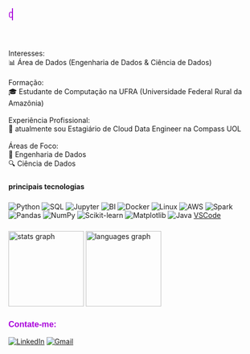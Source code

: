 <div style="font-family: 'Press Start 2P', monospace; font-size: 16px; color: #A901DB; white-space: nowrap; overflow: hidden; border-right: 2px solid; width: fit-content; animation: typing 3s steps(22), blink 0.5s step-end infinite;">
  Olá, sou Mateus Nunes
  <span style="font-size: 20px; animation: wave 1s ease-in-out infinite;">👋</span>
</div>

<style>
  @import url('https://fonts.googleapis.com/css2?family=Press+Start+2P&display=swap');

  @keyframes typing {
    from {
      width: 0;
    }
    to {
      width: 16ch; /* Tamanho do texto */
    }
  }

  @keyframes blink {
    50% {
      border-color: transparent;
    }
  }

  @keyframes wave {
    0% {
      transform: rotate(0deg);
    }
    50% {
      transform: rotate(15deg);
    }
    100% {
      transform: rotate(0deg);
    }
  }
</style>




###

<p align="left"><br><br>Interesses:<br>📊 Área de Dados (Engenharia de Dados & Ciência de Dados)<br><br>Formação:<br>🎓 Estudante de Computação na UFRA (Universidade Federal Rural da Amazônia)<br><br>Experiência Profissional:<br>💼 atualmente sou Estagiário de Cloud Data Engineer na Compass UOL<br><br>Áreas de Foco:<br>🔧 Engenharia de Dados<br>🔍 Ciência de Dados</p>

###

<h4 align="left">principais tecnologias</h4>

###

![Python](https://img.shields.io/badge/-Python-3776AB?style=flat-square&logo=python&logoColor=white) ![SQL](https://img.shields.io/badge/-SQL-4479A1?style=flat-square&logo=postgresql&logoColor=white) ![Jupyter](https://img.shields.io/badge/-Jupyter-F37626?style=flat-square&logo=jupyter&logoColor=white) ![BI](https://img.shields.io/badge/-Power%20BI-F2C811?style=flat-square&logo=powerbi&logoColor=black) ![Docker](https://img.shields.io/badge/-Docker-2496ED?style=flat-square&logo=docker&logoColor=white)  ![Linux](https://img.shields.io/badge/-Linux-FCC624?style=flat-square&logo=linux&logoColor=black) ![AWS](https://img.shields.io/badge/-AWS-FF9900?style=flat-square&logo=amazonaws&logoColor=white)
![Spark](https://img.shields.io/badge/-Apache%20Spark-E25A1C?style=flat-square&logo=apachespark&logoColor=white)
 ![Pandas](https://img.shields.io/badge/-Pandas-150458?style=flat-square&logo=pandas&logoColor=white)
 ![NumPy](https://img.shields.io/badge/-NumPy-013243?style=flat-square&logo=numpy&logoColor=white)
 ![Scikit-learn](https://img.shields.io/badge/-Scikit%20Learn-F7931E?style=flat-square&logo=scikit-learn&logoColor=white)
 ![Matplotlib](https://img.shields.io/badge/-Matplotlib-00497E?style=flat-square&logo=python&logoColor=white)
 ![Java](https://img.shields.io/badge/-Java-007396?style=flat-square&logo=java&logoColor=white)
 [VSCode](https://img.shields.io/badge/-VS%20Code-0078D4?style=flat-square&logo=visualstudiocode&logoColor=white)


###


###

<div align="left">
  <img src="https://github-readme-stats.vercel.app/api?username=NunesSantos0101&hide_title=false&hide_rank=false&show_icons=true&include_all_commits=true&count_private=true&disable_animations=false&theme=dracula&locale=en&hide_border=false&order=1" height="150" alt="stats graph"  />
  <img src="https://github-readme-stats.vercel.app/api/top-langs?username=NunesSantos0101&locale=en&hide_title=false&layout=compact&card_width=320&langs_count=5&theme=dracula&hide_border=false&order=2" height="150" alt="languages graph"  />
</div>

###
<div style="font-family: 'Press Start 2P', sans-serif; color: #A901DB; margin-top: 20px;">
  <h3>Contate-me:</h3>
</div>

  [![LinkedIn](https://img.shields.io/badge/-LinkedIn-0077B5?style=flat-square&logo=linkedin&logoColor=white)](https://www.linkedin.com/public-profile/settings?trk=d_flagship3_profile_self_view_public_profile)
 [![Gmail](https://img.shields.io/badge/-Gmail-EA4335?style=flat-square&logo=gmail&logoColor=white)](mailto:mateussantosde2002@gmail.com)


